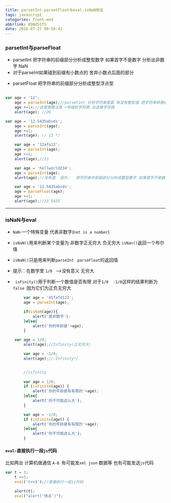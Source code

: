 ```yaml
---
title: parsetInt-parsetFloat与eval-isNaN用法
tags: javascript
categories: front-end
abbrlink: 898d51f5
date: 2016-07-27 00:50:43
---
```


### parsetInt与parseFloat

- parsetInt   把字符串的前缀部分分析成整型数字 如果首字不是数字 分析出非数字 NaN
- 对于parseInt如果碰到前缀有小数点的 舍弃小数点后面的部分
<!--more-->	
- parsetFloat  把字符串的前缀部分分析成整型浮点型

```js
	
var age = '12';
	age = parseInt(age);//parsetint 分析字符串里面 有没有整型值 把字符串转换成整型  
	age +=14;//这里需要注意 +号碰到字符换 会连接字符换
	alert(age); //26 
```
    
```js
var age = '12.5435abvds';
	age = parseInt(age);
	age +=1;
	alert(age); // 13 */
```
```js
	var age = '12afa12';
	age = parseInt(age);
	age +=1;
	alert(age);//13
```
```js
 	var age = 'hellworld234';
 	age = parseInt(age);
 	alert(age);//没有值  因为：  把字符串的前缀部分分析成整型数字 如果首字不是数字 分析出非数字 NaN*/
```

```js
 	var age = '12.5435abvds';
	age = parseFloat(age);
	age +=1;
	alert(age);//13.5435
  ```
    
---
    
 ### isNaN与eval
    
  - `NaN`-一个特殊变量 代表非数字(`not is a number`)

-  `isNaN()`用来判断某个变量为 非数字正无穷大 负无穷大  `isNan()`返回一个布尔值

- `isNaN()`只是用来判断`parseInt` ` parseFloat`的返回值

-  提示：在数学里 `1/0 ` -->没有意义 无穷大

- ` isFinity()`用于判断一个数值是否有限 对于`1/0  -1/0`这样的结果判断为`false `因为它们为正负无穷大


```js
		var age = '45fafd123';
		age = parseInt(age);

		if(isNaN(age)){
			alert('是非数字');
		}else{
			alert('你的年龄是'+age);
		}

```

```js
	var age = 1/0;
		alert(age);//Infinity(正无穷大)

		var age = -1/0;
		alert(age);//-Infinity*/
```

```js

		//isfinity  
		
		var age = 1/0;
		if (isFinite(age)) {
			alert('你的年龄是有有限的'+age);
		}else{
			alert('你不可能这么大');
		}

		var age = -1/0;
		if (isFinite(age)) {
			alert('你的年龄是有有限的'+age);
		}else{
			alert('你不可能这么大');
		}
```

#### `eval:`直接执行一段`js`代码

比如两台 计算机做通信 `A-B `有可能发`xml json` 数据等  也有可能发送`js`代码
    
```js
var t = 3;
	t +=3;
	eval('t+=3');//直接执行一段js代码

	alert(t);
	eval("alert('快点')");
  ```
    
